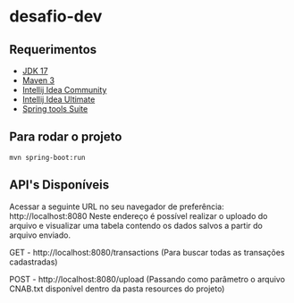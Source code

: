 # desafio-dev

## Requerimentos
- [JDK 17](https://www.oracle.com/java/technologies/javase/jdk17-archive-downloads.html)
- [Maven 3](https://maven.apache.org)
- [Intellij Idea Community](https://www.jetbrains.com/idea/download/?section=linux)
- [Intellij Idea Ultimate](https://www.jetbrains.com/idea/download/?section=linux)
- [Spring tools Suite](https://spring.io/tools)

## Para rodar o projeto
```shell
mvn spring-boot:run
```

## API's Disponíveis

Acessar a seguinte URL no seu navegador de preferência: http://localhost:8080
  Neste endereço é possível realizar o uploado do arquivo e visualizar uma tabela contendo os dados salvos a partir do arquivo enviado.

GET - http://localhost:8080/transactions (Para buscar todas as transações cadastradas)

POST - http://localhost:8080/upload (Passando como parâmetro o arquivo CNAB.txt disponível dentro da pasta resources do projeto)
